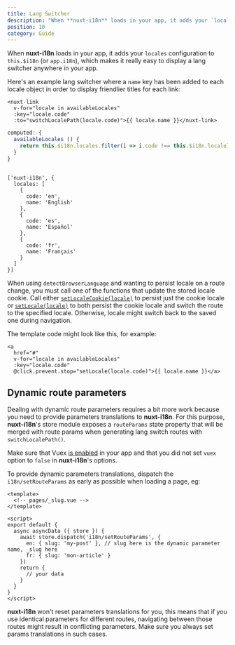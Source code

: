 ```yaml
---
title: Lang Switcher
description: "When **nuxt-i18n** loads in your app, it adds your `locales` configuration to `this.$i18n` (or `app.i18n`), which makes it really easy to display a lang switcher anywhere in your app."
position: 10
category: Guide
---
```


When **nuxt-i18n** loads in your app, it adds your `locales` configuration to `this.$i18n` (or `app.i18n`), which makes it really easy to display a lang switcher anywhere in your app.

Here's an example lang switcher where a `name` key has been added to each locale object in order to display friendlier titles for each link:

```vue
<nuxt-link
  v-for="locale in availableLocales"
  :key="locale.code"
  :to="switchLocalePath(locale.code)">{{ locale.name }}</nuxt-link>
```

```js
computed: {
  availableLocales () {
    return this.$i18n.locales.filter(i => i.code !== this.$i18n.locale)
  }
}
```

```js{}[nuxt.config.js]

['nuxt-i18n', {
  locales: [
    {
      code: 'en',
      name: 'English'
    },
    {
      code: 'es',
      name: 'Español'
    },
    {
      code: 'fr',
      name: 'Français'
    }
  ]
}]
```

<alert type="info">

When using `detectBrowserLanguage` and wanting to persist locale on a route change, you must call one of the functions that update the stored locale cookie. Call either [`setLocaleCookie(locale)`](./api/#setlocalecookie) to persist just the cookie locale or [`setLocale(locale)`](./api/#setlocale) to both persist the cookie locale and switch the route to the specified locale. Otherwise, locale might switch back to the saved one during navigation.

</alert>


The template code might look like this, for example:
```vue
<a
  href="#"
  v-for="locale in availableLocales"
  :key="locale.code"
  @click.prevent.stop="setLocale(locale.code)">{{ locale.name }}</a>
```

## Dynamic route parameters

Dealing with dynamic route parameters requires a bit more work because you need to provide parameters translations to **nuxt-i18n**. For this purpose, **nuxt-i18n**'s store module exposes a `routeParams` state property that will be merged with route params when generating lang switch routes with `switchLocalePath()`.

<alert type="warning">

 Make sure that Vuex [is enabled](https://nuxtjs.org/guides/directory-structure/store) in your app and that you did not set `vuex` option to `false` in **nuxt-i18n**'s options.

 </alert>

To provide dynamic parameters translations, dispatch the `i18n/setRouteParams` as early as possible when loading a page, eg:

```vue
<template>
  <!-- pages/_slug.vue -->
</template>

<script>
export default {
  async asyncData ({ store }) {
    await store.dispatch('i18n/setRouteParams', {
      en: { slug: 'my-post' }, // slug here is the dynamic parameter name, _slug here
      fr: { slug: 'mon-article' }
    })
    return {
      // your data
    }
  }
}
</script>
```

<alert type="warning">

 **nuxt-i18n** won't reset parameters translations for you, this means that if you use identical parameters for different routes, navigating between those routes might result in conflicting parameters. Make sure you always set params translations in such cases.

</alert>
